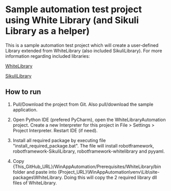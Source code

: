 # Sample automation test project using White Library (and Sikuli Library as a helper)

This is a sample automation test project which will create a user-defined Library extended from WhiteLibrary (also included SikuliLibrary). For more information regarding included libraries:

[WhiteLibrary](https://github.com/Omenia/robotframework-whitelibrary)

[SikuliLibrary](https://github.com/rainmanwy/robotframework-SikuliLibrary)

## How to run

1. Pull/Download the project from Git. Also pull/download the sample application.

2. Open Python IDE (prefered PyCharm), open the WhiteLibraryAutomation project. Create a new Interpreter for this project in File > Settings > Project Interpreter. Restart IDE (if need).

3. Install all required package by executing file "install_required_package.bat". The file will install robotframework, robotframework-SikuliLibrary, robotframework-whitelibrary and pyyaml.

4. Copy {This_GitHub_URL}/WinAppAutomation/Prerequisites/WhiteLibrary/bin folder and paste into {Project_URL}\WinAppAutomation\venv\Lib\site-packages\WhiteLibrary. Doing this will copy the 2 required library dll files of WhiteLibrary.

